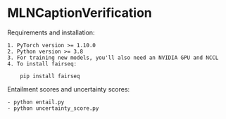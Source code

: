 # MLNCaptionVerification

Requirements and installation:
 
	1. PyTorch version >= 1.10.0
	2. Python version >= 3.8
	3. For training new models, you'll also need an NVIDIA GPU and NCCL
	4. To install fairseq:

		pip install fairseq

Entailment scores and uncertainty scores:

	- python entail.py
	- python uncertainty_score.py

